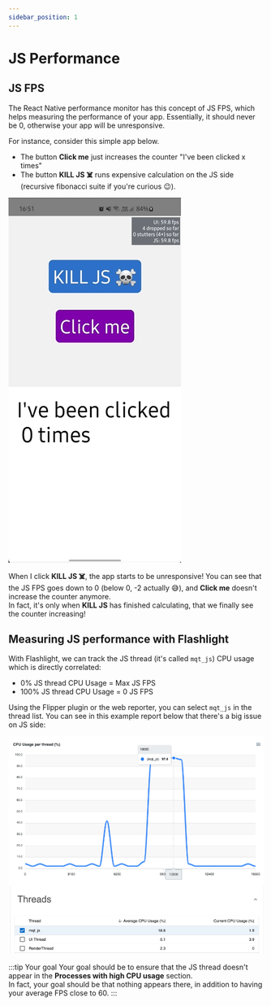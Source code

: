 ```yaml
---
sidebar_position: 1
---
```


# JS Performance


## JS FPS

The React Native performance monitor has this concept of JS FPS, which helps measuring the performance of your app. 
Essentially, it should never be 0, otherwise your app will be unresponsive.

For instance, consider this simple app below.   
- The button **Click me** just increases the counter "I've been clicked x times"
- The button **KILL JS ☠️** runs expensive calculation on the JS side (recursive fibonacci suite if you're curious 😉). 

![JS Thread demo](./assets/JS_thread_demo.gif)


When I click **KILL JS ☠️**, the app starts to be unresponsive! You can see that the JS FPS goes down to 0 (below 0, -2 actually 😅), and **Click me** doesn't increase the counter anymore.  
In fact, it's only when **KILL JS** has finished calculating, that we finally see the counter increasing!

## Measuring JS performance with Flashlight

With Flashlight, we can track the JS thread (it's called `mqt_js`) CPU usage which is directly correlated:
- 0% JS thread CPU Usage = Max JS FPS
- 100% JS thread CPU Usage = 0 JS FPS

Using the Flipper plugin or the web reporter, you can select `mqt_js` in the thread list. You can see in this example report below that there's a big issue on JS side:

![massive JS thread issue](./assets/js-thread-flashlight.png)

:::tip Your goal 
Your goal should be to ensure that the JS thread doesn't appear in the **Processes with high CPU usage** section.  
In fact, your goal should be that nothing appears there, in addition to having your average FPS close to 60.
:::
